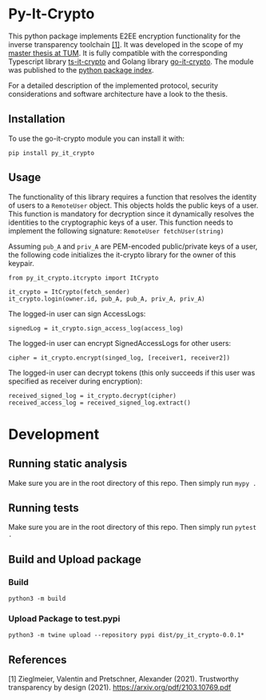# Py-It-Crypto

This python package implements E2EE encryption functionality for the inverse transparency toolchain [[1]](#1).
It was developed in the scope of my [master thesis at TUM](https://github.com/haggj/Masterarbeit). 
It is fully compatible with the corresponding Typescript library [ts-it-crypto](https://github.com/haggj/ts-it-crypto) and Golang library [go-it-crypto](https://github.com/haggj/go-it-crypto).
The module was published to the [python package index](https://pypi.org/project/py-it-crypto).

For a detailed description of the implemented protocol, security considerations and software architecture have a look to the thesis.

## Installation
To use the go-it-crypto module you can install it with:

`pip install py_it_crypto`

## Usage

The functionality of this library requires a function that resolves the identity of users to a `RemoteUser` object.
This objects holds the public keys of a user.
This function is mandatory for decryption since it dynamically resolves the identities to the cryptographic keys
of a user.
This function needs to implement the following signature:
`RemoteUser fetchUser(string)`

Assuming `pub_A` and `priv_A` are PEM-encoded public/private keys of a user, the following code
initializes the it-crypto library for the owner of this keypair.

 ```python3
from py_it_crypto.itcrypto import ItCrypto
 
it_crypto = ItCrypto(fetch_sender)
it_crypto.login(owner.id, pub_A, pub_A, priv_A, priv_A)
 ```
The logged-in user can sign AccessLogs:

 ```python3
signedLog = it_crypto.sign_access_log(access_log)
 ```

The logged-in user can encrypt SignedAccessLogs for other users:

 ```python3
cipher = it_crypto.encrypt(singed_log, [receiver1, receiver2])
 ```

The logged-in user can decrypt tokens (this only succeeds if this user was specified as receiver during encryption):

 ```python3
received_signed_log = it_crypto.decrypt(cipher)
received_access_log = received_signed_log.extract()
 ```

# Development

## Running static analysis
Make sure you are in the root directory of this repo. Then simply run
```mypy .```

## Running tests
Make sure you are in the root directory of this repo. Then simply run
```pytest .```

## Build and Upload package

### Build
```python3 -m build```

### Upload Package to test.pypi
```python3 -m twine upload --repository pypi dist/py_it_crypto-0.0.1*```

## References
<a id="1">[1]</a>
Zieglmeier, Valentin and Pretschner, Alexander (2021).
Trustworthy transparency by design (2021).
https://arxiv.org/pdf/2103.10769.pdf